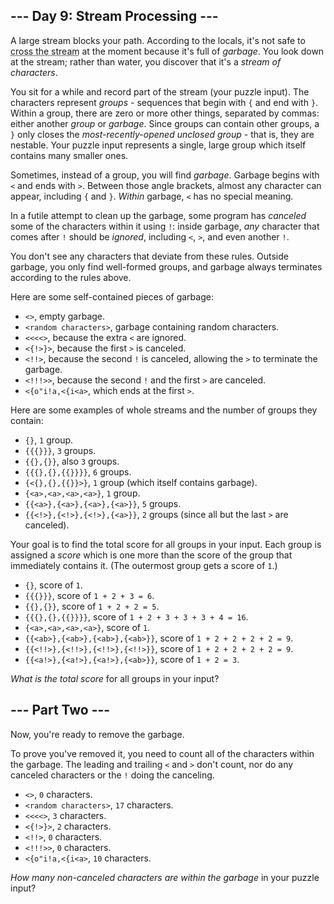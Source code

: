 <style>[title] { text-decoration: underline dotted; }</style>

\--- Day 9: Stream Processing ---
---------------------------------

A large stream blocks your path. According to the locals, it's not safe to <span title="&quot;Don't cross the streams!&quot;, they yell, even though there's only one. They seem to think they're hilarious.">cross the stream</span> at the moment because it's full of _garbage_. You look down at the stream; rather than water, you discover that it's a _stream of characters_.

You sit for a while and record part of the stream (your puzzle input). The characters represent _groups_ - sequences that begin with `{` and end with `}`. Within a group, there are zero or more other things, separated by commas: either another _group_ or _garbage_. Since groups can contain other groups, a `}` only closes the _most-recently-opened unclosed group_ - that is, they are nestable. Your puzzle input represents a single, large group which itself contains many smaller ones.

Sometimes, instead of a group, you will find _garbage_. Garbage begins with `<` and ends with `>`. Between those angle brackets, almost any character can appear, including `{` and `}`. _Within_ garbage, `<` has no special meaning.

In a futile attempt to clean up the garbage, some program has _canceled_ some of the characters within it using `!`: inside garbage, _any_ character that comes after `!` should be _ignored_, including `<`, `>`, and even another `!`.

You don't see any characters that deviate from these rules. Outside garbage, you only find well-formed groups, and garbage always terminates according to the rules above.

Here are some self-contained pieces of garbage:

*   `<>`, empty garbage.
*   `<random characters>`, garbage containing random characters.
*   `<<<<>`, because the extra `<` are ignored.
*   `<{!>}>`, because the first `>` is canceled.
*   `<!!>`, because the second `!` is canceled, allowing the `>` to terminate the garbage.
*   `<!!!>>`, because the second `!` and the first `>` are canceled.
*   `<{o"i!a,<{i<a>`, which ends at the first `>`.

Here are some examples of whole streams and the number of groups they contain:

*   `{}`, `1` group.
*   `{{{}}}`, `3` groups.
*   `{{},{}}`, also `3` groups.
*   `{{{},{},{{}}}}`, `6` groups.
*   `{<{},{},{{}}>}`, `1` group (which itself contains garbage).
*   `{<a>,<a>,<a>,<a>}`, `1` group.
*   `{{<a>},{<a>},{<a>},{<a>}}`, `5` groups.
*   `{{<!>},{<!>},{<!>},{<a>}}`, `2` groups (since all but the last `>` are canceled).

Your goal is to find the total score for all groups in your input. Each group is assigned a _score_ which is one more than the score of the group that immediately contains it. (The outermost group gets a score of `1`.)

*   `{}`, score of `1`.
*   `{{{}}}`, score of `1 + 2 + 3 = 6`.
*   `{{},{}}`, score of `1 + 2 + 2 = 5`.
*   `{{{},{},{{}}}}`, score of `1 + 2 + 3 + 3 + 3 + 4 = 16`.
*   `{<a>,<a>,<a>,<a>}`, score of `1`.
*   `{{<ab>},{<ab>},{<ab>},{<ab>}}`, score of `1 + 2 + 2 + 2 + 2 = 9`.
*   `{{<!!>},{<!!>},{<!!>},{<!!>}}`, score of `1 + 2 + 2 + 2 + 2 = 9`.
*   `{{<a!>},{<a!>},{<a!>},{<ab>}}`, score of `1 + 2 = 3`.

_What is the total score_ for all groups in your input?

\--- Part Two ---
-----------------

Now, you're ready to remove the garbage.

To prove you've removed it, you need to count all of the characters within the garbage. The leading and trailing `<` and `>` don't count, nor do any canceled characters or the `!` doing the canceling.

*   `<>`, `0` characters.
*   `<random characters>`, `17` characters.
*   `<<<<>`, `3` characters.
*   `<{!>}>`, `2` characters.
*   `<!!>`, `0` characters.
*   `<!!!>>`, `0` characters.
*   `<{o"i!a,<{i<a>`, `10` characters.

_How many non-canceled characters are within the garbage_ in your puzzle input?